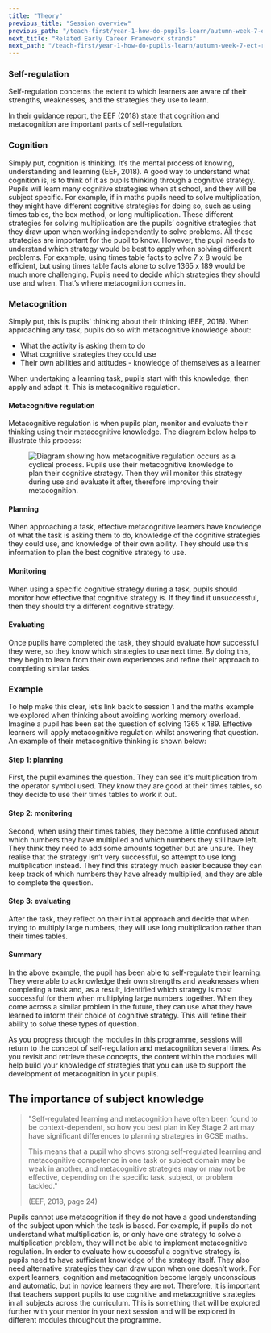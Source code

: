 ```yaml
---
title: "Theory"
previous_title: "Session overview"
previous_path: "/teach-first/year-1-how-do-pupils-learn/autumn-week-7-ect-session-overview"
next_title: "Related Early Career Framework strands"
next_path: "/teach-first/year-1-how-do-pupils-learn/autumn-week-7-ect-related-early-career-framework-strands"
---
```


### Self-regulation

Self-regulation concerns the extent to which learners are aware of their strengths, weaknesses, and the strategies they use to learn.

In their[ guidance report](https://educationendowmentfoundation.org.uk/public/files/Publications/Metacognition/EEF_Metacognition_and_self-regulated_learning.pdf), the EEF (2018) state that cognition and metacognition are important parts of self-regulation.

### Cognition

Simply put, cognition is thinking. It’s the mental process of knowing, understanding and learning (EEF, 2018). A good way to understand what cognition is, is to think of it as pupils thinking through a cognitive strategy. Pupils will learn many cognitive strategies when at school, and they will be subject specific. For example, if in maths pupils need to solve multiplication, they might have different cognitive strategies for doing so, such as using times tables, the box method, or long multiplication. These different strategies for solving multiplication are the pupils’ cognitive strategies that they draw upon when working independently to solve problems. All these strategies are important for the pupil to know. However, the pupil needs to understand which strategy would be best to apply when solving different problems. For example, using times table facts to solve 7 x 8 would be efficient, but using times table facts alone to solve 1365 x 189 would be much more challenging. Pupils need to decide which strategies they should use and when. That’s where metacognition comes in.

### Metacognition

Simply put, this is pupils' thinking about their thinking (EEF, 2018). When approaching any task, pupils do so with metacognitive knowledge about:

- What the activity is asking them to do
- What cognitive strategies they could use
- Their own abilities and attitudes - knowledge of themselves as a learner

When undertaking a learning task, pupils start with this knowledge, then apply and adapt it. This is metacognitive regulation.

#### Metacognitive regulation

Metacognitive regulation is when pupils plan, monitor and evaluate their thinking using their metacognitive knowledge. The diagram below helps to illustrate this process:

<figure>
  <img url="/assets/materials/teachfirst-wp-content-uploads-sites-4-2020-08-Metacognition-model-min-scaled.jpg" alt="Diagram showing how metacognitive regulation occurs as a cyclical process. Pupils use their metacognitive knowledge to plan their cognitive strategy. Then they will monitor this strategy during use and evaluate it after, therefore improving their metacognition." />
</figure>


#### Planning

When approaching a task, effective metacognitive learners have knowledge of what the task is asking them to do, knowledge of the cognitive strategies they could use, and knowledge of their own ability. They should use this information to plan the best cognitive strategy to use.

#### Monitoring

When using a specific cognitive strategy during a task, pupils should monitor how effective that cognitive strategy is. If they find it unsuccessful, then they should try a different cognitive strategy.

#### Evaluating

Once pupils have completed the task, they should evaluate how successful they were, so they know which strategies to use next time. By doing this, they begin to learn from their own experiences and refine their approach to completing similar tasks.



### Example
To help make this clear, let’s link back to session 1 and the maths example we explored
when thinking about avoiding working memory overload. Imagine a pupil has been set
the question of solving 1365 x 189. Effective learners will apply metacognitive regulation
whilst answering that question. An example of their metacognitive thinking is shown
below:

#### Step 1: planning
First, the pupil examines the question. They can see it's multiplication from the
operator symbol used. They know they are good at their times tables, so they decide
to use their times tables to work it out.

#### Step 2: monitoring
Second, when using their times tables, they become a little confused about which
numbers they have multiplied and which numbers they still have left. They think they
need to add some amounts together but are unsure. They realise that the strategy
isn’t very successful, so attempt to use long multiplication instead. They find this
strategy much easier because they can keep track of which numbers they have already
multiplied, and they are able to complete the question.

#### Step 3: evaluating
After the task, they reflect on their initial approach and decide that when trying
to multiply large numbers, they will use long multiplication rather than their times
tables.

#### Summary
In the above example, the pupil has been able to self-regulate their learning. They
were able to acknowledge their own strengths and weaknesses when completing a task
and, as a result, identified which strategy is most successful for them when multiplying
large numbers together. When they come across a similar problem in the future, they
can use what they have learned to inform their choice of cognitive strategy. This
will refine their ability to solve these types of question. 


As you progress through the modules in this programme, sessions will return to the concept of self-regulation and metacognition several times. As you revisit and retrieve these concepts, the content within the modules will help build your knowledge of strategies that you can use to support the development of metacognition in your pupils.

## The importance of subject knowledge

> "Self-regulated learning and metacognition have often been found to be context-dependent, so how you best plan in Key Stage 2 art may have significant differences to planning strategies in GCSE maths.
>
> This means that a pupil who shows strong self-regulated learning and metacognitive competence in one task or subject domain may be weak in another, and metacognitive strategies may or may not be effective, depending on the specific task, subject, or problem tackled."
>
> (EEF, 2018, page 24)

Pupils cannot use metacognition if they do not have a good understanding of the subject upon which the task is based. For example, if pupils do not understand what multiplication is, or only have one strategy to solve a multiplication problem, they will not be able to implement metacognitive regulation. In order to evaluate how successful a cognitive strategy is, pupils need to have sufficient knowledge of the strategy itself. They also need alternative strategies they can draw upon when one doesn’t work.
For expert learners, cognition and metacognition become largely unconscious and automatic, but in novice learners they are not. Therefore, it is important that teachers support pupils to use cognitive and metacognitive strategies in all subjects across the curriculum. This is something that will be explored further with your mentor in your next session and will be explored in different modules throughout the programme.
